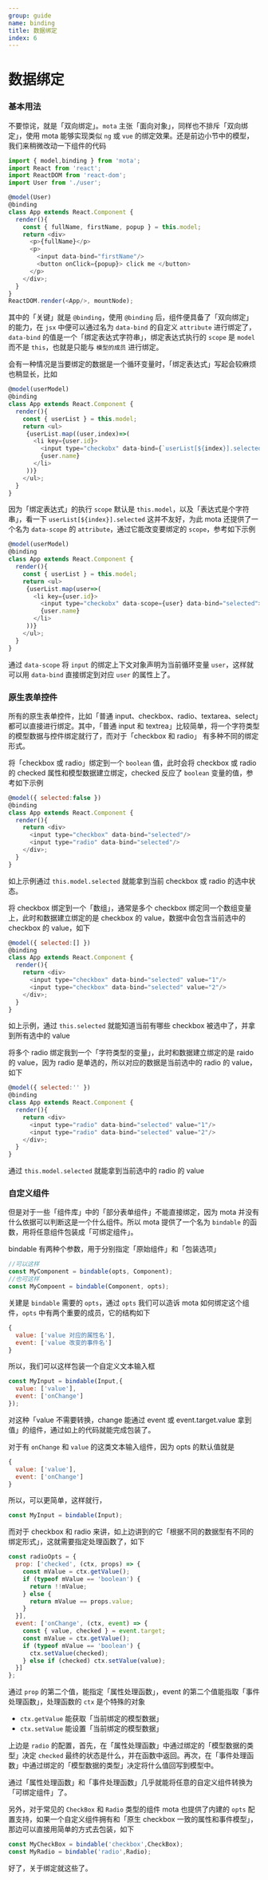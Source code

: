 ```yaml
---
group: guide
name: binding
title: 数据绑定
index: 6
---
```


# 数据绑定


### 基本用法

不要惊诧，就是「双向绑定」。`mota` 主张「面向对象」，同样也不排斥「双向绑定」，使用 mota 能够实现类似 `ng` 或 `vue` 的绑定效果。还是前边小节中的模型，我们来稍微改动一下组件的代码

```js
import { model,binding } from 'mota';
import React from 'react';
import ReactDOM from 'react-dom';
import User from './user';

@model(User)
@binding
class App extends React.Component {
  render(){
    const { fullName, firstName, popup } = this.model;
    return <div>
      <p>{fullName}</p>
      <p>
        <input data-bind="firstName"/>
        <button onClick={popup}> click me </button>
      </p>
    </div>;
  }
}
ReactDOM.render(<App/>, mountNode);
```

其中的「关键」就是 `@binding`，使用 `@binding` 后，组件便具备了「双向绑定」的能力，在 `jsx` 中便可以通过名为 `data-bind` 的自定义 `attribute` 进行绑定了，`data-bind` 的值是一个「绑定表达式字符串」，绑定表达式执行的 `scope` 是 `model` 而不是 `this`，也就是只能与 `模型的成员` 进行绑定。

会有一种情况是当要绑定的数据是一个循环变量时，「绑定表达式」写起会较麻烦也稍显长，比如

```js
@model(userModel)
@binding
class App extends React.Component {
  render(){
    const { userList } = this.model;
    return <ul>
     {userList.map((user,index)=>(
       <li key={user.id}>
         <input type="checkobx" data-bind={`userList[${index}].selected`}>
         {user.name}
       </li>
     ))}
    </ul>;
  }
}
```

因为「绑定表达式」的执行 `scope` 默认是 `this.model`，以及「表达式是个字符串」，看一下 `userList[${index}].selected` 这并不友好，为此 mota 还提供了一个名为 `data-scope` 的 `attribute`，通过它能改变要绑定的 `scope`，参考如下示例

```js
@model(userModel)
@binding
class App extends React.Component {
  render(){
    const { userList } = this.model;
    return <ul>
     {userList.map(user=>(
       <li key={user.id}>
         <input type="checkobx" data-scope={user} data-bind="selected">
         {user.name}
       </li>
     ))}
    </ul>;
  }
}
```

通过 `data-scope` 将 `input` 的绑定上下文对象声明为当前循环变量 `user`，这样就可以用 `data-bind` 直接绑定到对应 `user` 的属性上了。

### 原生表单控件

所有的原生表单控件，比如「普通 input、checkbox、radio、textarea、select」都可以直接进行绑定。其中，「普通 input 和 textrea」比较简单，将一个字符类型的模型数据与控件绑定就行了，而对于「checkbox 和 radio」 有多种不同的绑定形式。

将「checkbox 或 radio」绑定到一个 `boolean` 值，此时会将 checkbox 或 radio 的 checked 属性和模型数据建立绑定，checked 反应了 `boolean` 变量的值，参考如下示例

```js
@model({ selected:false })
@binding
class App extends React.Component {
  render(){
    return <div>
      <input type="checkbox" data-bind="selected"/>
      <input type="radio" data-bind="selected"/>
    </div>;
  }
}
```

如上示例通过 `this.model.selected` 就能拿到当前 checkbox 或 radio 的选中状态。


将 checkbox 绑定到一个「数组」，通常是多个 checkbox 绑定同一个数组变量上，此时和数据建立绑定的是 checkbox 的 value，数据中会包含当前选中的 checkbox 的 value，如下

```js
@model({ selected:[] })
@binding
class App extends React.Component {
  render(){
    return <div>
      <input type="checkbox" data-bind="selected" value="1"/>
      <input type="checkbox" data-bind="selected" value="2"/>
    </div>;
  }
}
```

如上示例，通过 `this.selected` 就能知道当前有哪些 checkbox 被选中了，并拿到所有选中的 value


将多个 radio 绑定我到一个「字符类型的变量」，此时和数据建立绑定的是 raido 的 value，因为 radio 是单选的，所以对应的数据是当前选中的 radio 的 value，如下

```js
@model({ selected:'' })
@binding
class App extends React.Component {
  render(){
    return <div>
      <input type="radio" data-bind="selected" value="1"/>
      <input type="radio" data-bind="selected" value="2"/>
    </div>;
  }
}
```
通过 `this.model.selected` 就能拿到当前选中的 radio 的 value


### 自定义组件

但是对于一些「组件库」中的「部分表单组件」不能直接绑定，因为 mota 并没有什么依据可以判断这是一个什么组件。所以 mota 提供了一个名为 `bindable` 的函数，用将任意组件包装成「可绑定组件」。

bindable 有两种个参数，用于分别指定「原始组件」和「包装选项」

```js
//可以这样
const MyComponent = bindable(opts, Component);
//也可这样
const MyCompoent = bindable(Component, opts);
```

关建是 `bindable` 需要的 `opts`，通过 `opts` 我们可以造诉 mota 如何绑定这个组件，`opts` 中有两个重要的成员，它的结构如下

```js
{
  value: ['value 对应的属性名'],
  event: ['value 改变的事件名']
}
```

所以，我们可以这样包装一个自定义文本输入框

```js
const MyInput = bindable(Input,{
  value: ['value'],
  event: ['onChange']
});
```

对这种「value 不需要转换，change 能通过 event 或 event.target.value 拿到值」的组件，通过如上的代码就能完成包装了。

对于有 `onChange` 和 `value` 的这类文本输入组件，因为 opts 的默认值就是

```js
{
  value: ['value'],
  event: ['onChange']
}
```

所以，可以更简单，这样就行，
```js
const MyInput = bindable(Input);
```

而对于 checkbox 和 radio 来讲，如上边讲到的它「根据不同的数据型有不同的绑定形式」，这就需要指定处理函数了，如下

```js
const radioOpts = {
  prop: ['checked', (ctx, props) => {
    const mValue = ctx.getValue();
    if (typeof mValue == 'boolean') {
      return !!mValue;
    } else {
      return mValue == props.value;
    }
  }],
  event: ['onChange', (ctx, event) => {
    const { value, checked } = event.target;
    const mValue = ctx.getValue();
    if (typeof mValue == 'boolean') {
      ctx.setValue(checked);
    } else if (checked) ctx.setValue(value);
  }]
};
```

通过 `prop` 的第二个值，能指定「属性处理函数」，event 的第二个值能指取「事件处理函数」，处理函数的 `ctx` 是个特殊的对象 

- `ctx.getValue` 能获取「当前绑定的模型数据」
- `ctx.setValue` 能设置「当前绑定的模型数据」

上边是 `radio` 的配置，首先，在「属性处理函数」中通过绑定的「模型数据的类型」决定 `checked` 最终的状态是什么，并在函数中返回。再次，在「事件处理函数」中通过绑定的「模型数据的类型」决定将什么值回写到模型中。

通过「属性处理函数」和「事件处理函数」几乎就能将任意的自定义组件转换为「可绑定组件」了。

另外，对于常见的 `CheckBox` 和 `Radio` 类型的组件 mota 也提供了内建的 `opts` 配置支持，如果一个自定义组件拥有和「原生 checkbox 一致的属性和事件模型」，那边可以直接用简单的方式去包装，如下

```js
const MyCheckBox = bindable('checkbox',CheckBox);
const MyRadio = bindable('radio',Radio);
```

好了，关于绑定就这些了。